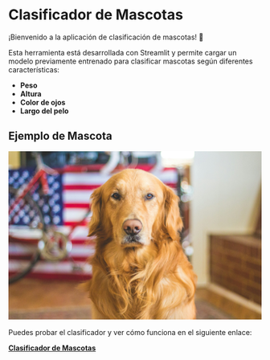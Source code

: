 # Clasificador de Mascotas

¡Bienvenido a la aplicación de clasificación de mascotas! 🐾

Esta herramienta está desarrollada con Streamlit y permite cargar un modelo previamente entrenado para clasificar mascotas según diferentes características:

- **Peso**
- **Altura**
- **Color de ojos**
- **Largo del pelo**

## Ejemplo de Mascota

![Perro](./img/perro.jpg)

Puedes probar el clasificador y ver cómo funciona en el siguiente enlace:

[**Clasificador de Mascotas**](https://classipets.streamlit.app/)
